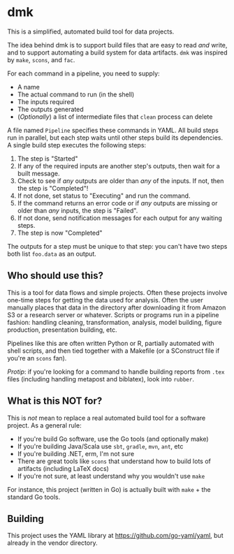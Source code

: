 # dmk

This is a simplified, automated build tool for data projects.

The idea behind dmk is to support build files that are easy to read *and*
write, and to support automating a build system for data artifacts. `dmk` was
inspired by `make`, `scons`, and `fac`.

For each command in a pipeline, you need to supply:

* A name
* The actual command to run (in the shell)
* The inputs required
* The outputs generated
* (*Optionally*) a list of intermediate files that `clean` process can delete

A file named `Pipeline` specifies these commands in YAML. All build steps run
in parallel, but each step waits until other steps build its dependencies. A
single build step executes the following steps:

1. The step is "Started"
2. If any of the required inputs are another step's outputs, then wait for a built message.
3. Check to see if *any* outputs are older than *any* of the inputs. If not, then the step is "Completed"!
4. If not done, set status to "Executing" and run the command.
5. If the command returns an error code or if *any* outputs are missing or older than *any* inputs, the step is "Failed".
6. If not done, send notification messages for each output for any waiting steps.
7. The step is now "Completed"

The outputs for a step must be unique to that step: you can't have two steps
both list `foo.data` as an output.


## Who should use this?

This is a tool for data flows and simple projects. Often these projects
involve one-time steps for getting the data used for analysis. Often the user
manually places that data in the directory after downloading it from Amazon S3
or a research server or whatever. Scripts or programs run in a pipeline
fashion: handling cleaning, transformation, analysis, model building,
figure production, presentation building, etc.

Pipelines like this are often written Python or R, partially automated with
shell scripts, and then tied together with a Makefile (or a SConstruct file if
you're an `scons` fan).

*Protip*: if you're looking for a command to handle building reports from `.tex`
files (including handling metapost and biblatex), look into `rubber`.

## What is this NOT for?

This is *not* mean to replace a real automated build tool for a software
project. As a general rule:

* If you're build Go software, use the Go tools (and optionally make)
* If you're building Java/Scala use `sbt`, `gradle`, `mvn`, `ant`, etc
* If you're building .NET, erm, I'm not sure
* There are great tools like `scons` that understand how to build lots of artifacts (including LaTeX docs)
* If you're not sure, at least understand why you wouldn't use `make`

For instance, this project (written in Go) is actually built with `make` + the
standard Go tools.

## Building

This project uses the YAML library at https://github.com/go-yaml/yaml, but
already in the vendor directory.

